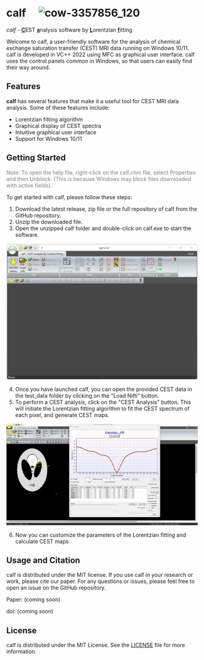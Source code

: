 # calf &nbsp;&nbsp;&nbsp;    ![cow-3357856_120](https://user-images.githubusercontent.com/3669480/196395829-4d63d17e-ba41-41d1-ae98-b3408c967dd6.jpg)

*calf* - <ins>**C**</ins>EST <ins>**a**</ins>nalysis software by <ins>**L**</ins>orentzian <ins>**f**</ins>itting

Welcome to calf, a user-friendly software for the analysis of chemical exchange saturation transfer (CEST) MRI data running on Windows 10/11. calf is developed in VC++ 2022 using MFC as graphical user interface. calf uses the control panels common in Windows, so that users can easily find their way around.

## Features
**calf** has several features that make it a useful tool for CEST MRI data analysis. Some of these features include:

- Lorentzian fitting algorithm
- Graphical display of CEST spectra
- Intuitive graphical user interface
- Support for Windows 10/11

## Getting Started

<div style="color: gray">
Note: To open the help file, right-click on the calf.chm file, select Properties and then Unblock. (This is because Windows may block files downloaded with active fields).
</div>


To get started with calf, please follow these steps:

1. Download the latest release, zip file or the full repository of calf from the GitHub repository.
2. Unzip the downloaded file.
3. Open the unzipped calf folder and double-click on calf.exe to start the software.

![](assets/img_1.png)

4. Once you have launched calf, you can open the provided CEST data in the test_data folder by clicking on the "Load Nifti" button.
5. To perform a CEST analysis, click on the "CEST Analysis" button. This will initiate the Lorentzian fitting algorithm to fit the CEST spectrum of each pixel, and generate CEST maps.

![](assets/img_2.png)

6. Now you can customize the parameters of the Lorentzian fitting and calculate CEST maps

## Usage and Citation
calf is distributed under the MIT license. If you use calf in your research or work, please cite our paper. For any questions or issues, please feel free to open an issue on the GitHub repository.

Paper: <link> (coming soon)

doi: <doi> (coming soon)

## License
calf is distributed under the MIT License. See the [LICENSE](LICENSE) file for more information.